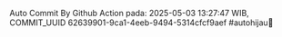 Auto Commit By Github Action pada: 2025-05-03 13:27:47 WIB, COMMIT_UUID 62639901-9ca1-4eeb-9494-5314cfcf9aef #autohijau🗿
